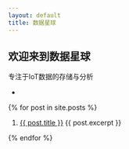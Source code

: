 ```yaml
---
layout: default
title: 数据星球
---
```


## 欢迎来到数据星球

专注于IoT数据的存储与分析

-   
{% for post in site.posts %}
<ol>
    <li>
      <a href="{{ post.url }}">{{ post.title }}</a>
      {{ post.excerpt }}
    </li>
    </ol>
{% endfor %}
